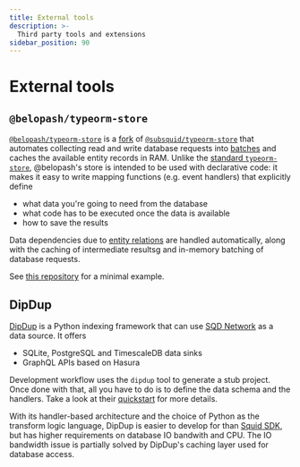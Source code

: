 ```yaml
---
title: External tools
description: >-
  Third party tools and extensions
sidebar_position: 90
---
```


# External tools

## `@belopash/typeorm-store`

[`@belopash/typeorm-store`](https://github.com/belopash/squid-typeorm-store) is a [fork](/sdk/resources/persisting-data/overview/#custom-database) of [`@subsquid/typeorm-store`](/sdk/reference/store/typeorm) that automates collecting read and write database requests into [batches](/sdk/resources/batch-processing) and caches the available entity records in RAM. Unlike the [standard `typeorm-store`](/sdk/resources/persisting-data/typeorm), @belopash's store is intended to be used with declarative code: it makes it easy to write mapping functions (e.g. event handlers) that explicitly define

 - what data you're going to need from the database
 - what code has to be executed once the data is available
 - how to save the results

Data dependencies due to [entity relations](/sdk/reference/schema-file/entity-relations) are handled automatically, along with the caching of intermediate resultsg and in-memory batching of database requests.

See [this repository](https://github.com/subsquid-labs/belopash-typeorm-store-example) for a minimal example.

## DipDup

[DipDup](https://dipdup.io) is a Python indexing framework that can use [SQD Network](/subsquid-network) as a data source. It offers

* SQLite, PostgreSQL and TimescaleDB data sinks
* GraphQL APIs based on Hasura

Development workflow uses the `dipdup` tool to generate a stub project. Once done with that, all you have to do is to define the data schema and the handlers. Take a look at their [quickstart](https://dipdup.io/docs/quickstart-evm) for more details.

With its handler-based architecture and the choice of Python as the transform logic language, DipDup is easier to develop for than [Squid SDK](/sdk), but has higher requirements on database IO bandwith and CPU. The IO bandwidth issue is partially solved by DipDup's caching layer used for database access.
